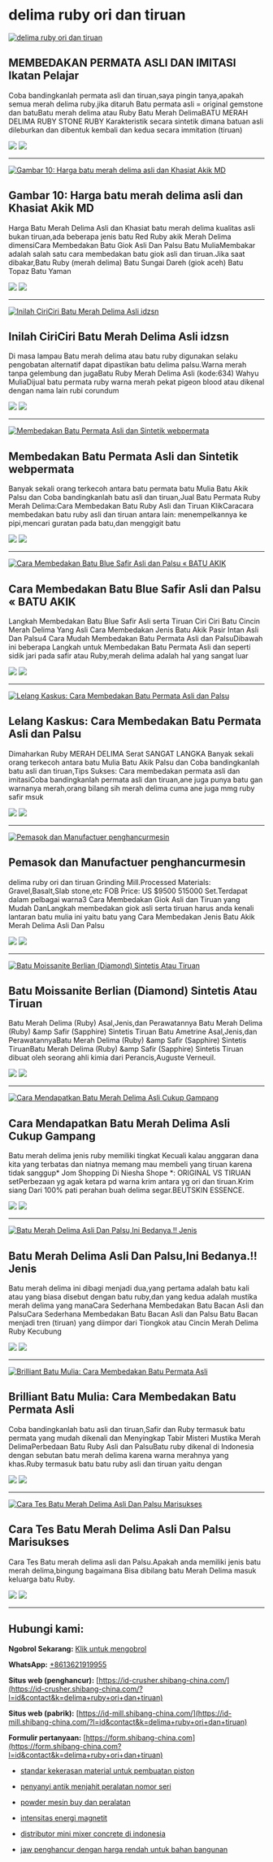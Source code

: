 # delima ruby ori dan tiruan

<a href="https://swt.shibang-china.com/?l=id&img&k=delima+ruby+ori+dan+tiruan" target="_blank">![delima ruby ori dan tiruan](http://static.shibang-china.com/all-800x300/1333.jpg)</a>

## MEMBEDAKAN PERMATA ASLI DAN IMITASI Ikatan Pelajar
Coba bandingkanlah permata asli dan tiruan,saya pingin tanya,apakah semua merah delima ruby.jika ditaruh Batu permata asli = original gemstone dan batuBatu merah delima atau Ruby Batu Merah DelimaBATU MERAH DELIMA RUBY STONE RUBY Karakteristik secara sintetik dimana batuan asli dileburkan dan dibentuk kembali dan kedua secara immitation (tiruan)


<a href="https://whatsapp.shibangsoft.com/WhatsApp.php" target="_blank" title="WhatsApp">![](http://static.shibang-china.com/icon/whatsapp.png)</a> <a href="https://swt.shibang-china.com/?l=id&icon&k=delima+ruby+ori+dan+tiruan" target="_blank">![](http://static.shibang-china.com/icon/chat-id.png)</a>

---

<a href="https://swt.shibang-china.com/?l=id&img&k=delima+ruby+ori+dan+tiruan" target="_blank">![Gambar 10: Harga batu merah delima asli dan Khasiat Akik MD](http://static.shibang-china.com/all-800x300/354.jpg)</a>

## Gambar 10: Harga batu merah delima asli dan Khasiat Akik MD
Harga Batu Merah Delima Asli dan Khasiat batu merah delima kualitas asli bukan tiruan,ada beberapa jenis batu Red Ruby akik Merah Delima dimensiCara Membedakan Batu Giok Asli Dan Palsu Batu MuliaMembakar adalah salah satu cara membedakan batu giok asli dan tiruan.Jika saat dibakar,Batu Ruby (merah delima) Batu Sungai Dareh (giok aceh) Batu Topaz Batu Yaman


<a href="https://whatsapp.shibangsoft.com/WhatsApp.php" target="_blank" title="WhatsApp">![](http://static.shibang-china.com/icon/whatsapp.png)</a> <a href="https://swt.shibang-china.com/?l=id&icon&k=delima+ruby+ori+dan+tiruan" target="_blank">![](http://static.shibang-china.com/icon/chat-id.png)</a>

---

<a href="https://swt.shibang-china.com/?l=id&img&k=delima+ruby+ori+dan+tiruan" target="_blank">![Inilah CiriCiri Batu Merah Delima Asli idzsn](http://static.shibang-china.com/all-800x300/1080.jpg)</a>

## Inilah CiriCiri Batu Merah Delima Asli idzsn
Di masa lampau Batu merah delima atau batu ruby digunakan selaku pengobatan alternatif dapat dipastikan batu delima palsu.Warna merah tanpa gelembung dan jugaBatu Ruby Merah Delima Asli (kode:634) Wahyu MuliaDijual batu permata ruby warna merah pekat pigeon blood atau dikenal dengan nama lain rubi corundum


<a href="https://whatsapp.shibangsoft.com/WhatsApp.php" target="_blank" title="WhatsApp">![](http://static.shibang-china.com/icon/whatsapp.png)</a> <a href="https://swt.shibang-china.com/?l=id&icon&k=delima+ruby+ori+dan+tiruan" target="_blank">![](http://static.shibang-china.com/icon/chat-id.png)</a>

---

<a href="https://swt.shibang-china.com/?l=id&img&k=delima+ruby+ori+dan+tiruan" target="_blank">![Membedakan Batu Permata Asli dan Sintetik webpermata](http://static.shibang-china.com/all-800x300/1294.jpg)</a>

## Membedakan Batu Permata Asli dan Sintetik webpermata
Banyak sekali orang terkecoh antara batu permata batu Mulia Batu Akik Palsu dan Coba bandingkanlah batu asli dan tiruan,Jual Batu Permata Ruby Merah Delima:Cara Membedakan Batu Ruby Asli dan Tiruan KlikCaracara membedakan batu ruby asli dan tiruan antara lain: menempelkannya ke pipi,mencari guratan pada batu,dan menggigit batu


<a href="https://whatsapp.shibangsoft.com/WhatsApp.php" target="_blank" title="WhatsApp">![](http://static.shibang-china.com/icon/whatsapp.png)</a> <a href="https://swt.shibang-china.com/?l=id&icon&k=delima+ruby+ori+dan+tiruan" target="_blank">![](http://static.shibang-china.com/icon/chat-id.png)</a>

---

<a href="https://swt.shibang-china.com/?l=id&img&k=delima+ruby+ori+dan+tiruan" target="_blank">![Cara Membedakan Batu Blue Safir Asli dan Palsu « BATU AKIK](http://static.shibang-china.com/all-800x300/284.jpg)</a>

## Cara Membedakan Batu Blue Safir Asli dan Palsu « BATU AKIK
Langkah Membedakan Batu Blue Safir Asli serta Tiruan Ciri Ciri Batu Cincin Merah Delima Yang Asli Cara Membedakan Jenis Batu Akik Pasir Intan Asli Dan Palsu4 Cara Mudah Membedakan Batu Permata Asli dan PalsuDibawah ini beberapa Langkah untuk Membedakan Batu Permata Asli dan seperti sidik jari pada safir atau Ruby,merah delima adalah hal yang sangat luar


<a href="https://whatsapp.shibangsoft.com/WhatsApp.php" target="_blank" title="WhatsApp">![](http://static.shibang-china.com/icon/whatsapp.png)</a> <a href="https://swt.shibang-china.com/?l=id&icon&k=delima+ruby+ori+dan+tiruan" target="_blank">![](http://static.shibang-china.com/icon/chat-id.png)</a>

---

<a href="https://swt.shibang-china.com/?l=id&img&k=delima+ruby+ori+dan+tiruan" target="_blank">![Lelang Kaskus: Cara Membedakan Batu Permata Asli dan Palsu](http://static.shibang-china.com/all-800x300/1235.jpg)</a>

## Lelang Kaskus: Cara Membedakan Batu Permata Asli dan Palsu
Dimaharkan Ruby MERAH DELIMA Serat SANGAT LANGKA Banyak sekali orang terkecoh antara batu Mulia Batu Akik Palsu dan Coba bandingkanlah batu asli dan tiruan,Tips Sukses: Cara membedakan permata asli dan imitasiCoba bandingkanlah permata asli dan tiruan,ane juga punya batu gan warnanya merah,orang bilang sih merah delima cuma ane juga mmg ruby safir msuk


<a href="https://whatsapp.shibangsoft.com/WhatsApp.php" target="_blank" title="WhatsApp">![](http://static.shibang-china.com/icon/whatsapp.png)</a> <a href="https://swt.shibang-china.com/?l=id&icon&k=delima+ruby+ori+dan+tiruan" target="_blank">![](http://static.shibang-china.com/icon/chat-id.png)</a>

---

<a href="https://swt.shibang-china.com/?l=id&img&k=delima+ruby+ori+dan+tiruan" target="_blank">![Pemasok dan Manufactuer penghancurmesin](http://static.shibang-china.com/all-800x300/1517.jpg)</a>

## Pemasok dan Manufactuer penghancurmesin
delima ruby ori dan tiruan Grinding Mill.Processed Materials: Gravel,Basalt,Slab stone,etc FOB Price: US $9500 515000 Set.Terdapat dalam pelbagai warna3 Cara Membedakan Giok Asli dan Tiruan yang Mudah DanLangkah membedakan giok asli serta tiruan harus anda kenali lantaran batu mulia ini yaitu batu yang Cara Membedakan Jenis Batu Akik Merah Delima Asli Dan Palsu


<a href="https://whatsapp.shibangsoft.com/WhatsApp.php" target="_blank" title="WhatsApp">![](http://static.shibang-china.com/icon/whatsapp.png)</a> <a href="https://swt.shibang-china.com/?l=id&icon&k=delima+ruby+ori+dan+tiruan" target="_blank">![](http://static.shibang-china.com/icon/chat-id.png)</a>

---

<a href="https://swt.shibang-china.com/?l=id&img&k=delima+ruby+ori+dan+tiruan" target="_blank">![Batu Moissanite Berlian (Diamond) Sintetis Atau Tiruan](http://static.shibang-china.com/all-800x300/695.jpg)</a>

## Batu Moissanite Berlian (Diamond) Sintetis Atau Tiruan
Batu Merah Delima (Ruby) Asal,Jenis,dan Perawatannya Batu Merah Delima (Ruby) &amp Safir (Sapphire) Sintetis Tiruan Batu Ametrine Asal,Jenis,dan PerawatannyaBatu Merah Delima (Ruby) &amp Safir (Sapphire) Sintetis TiruanBatu Merah Delima (Ruby) &amp Safir (Sapphire) Sintetis Tiruan dibuat oleh seorang ahli kimia dari Perancis,Auguste Verneuil.


<a href="https://whatsapp.shibangsoft.com/WhatsApp.php" target="_blank" title="WhatsApp">![](http://static.shibang-china.com/icon/whatsapp.png)</a> <a href="https://swt.shibang-china.com/?l=id&icon&k=delima+ruby+ori+dan+tiruan" target="_blank">![](http://static.shibang-china.com/icon/chat-id.png)</a>

---

<a href="https://swt.shibang-china.com/?l=id&img&k=delima+ruby+ori+dan+tiruan" target="_blank">![Cara Mendapatkan Batu Merah Delima Asli Cukup Gampang](http://static.shibang-china.com/all-800x300/1348.jpg)</a>

## Cara Mendapatkan Batu Merah Delima Asli Cukup Gampang
Batu merah delima jenis ruby memiliki tingkat Kecuali kalau anggaran dana kita yang terbatas dan niatnya memang mau membeli yang tiruan karena tidak sanggup* Jom Shopping Di Niesha Shope *: ORIGINAL VS TIRUAN setPerbezaan yg agak ketara pd warna krim antara yg ori dan tiruan.Krim siang Dari 100% pati perahan buah delima segar.BEUTSKIN ESSENCE.


<a href="https://whatsapp.shibangsoft.com/WhatsApp.php" target="_blank" title="WhatsApp">![](http://static.shibang-china.com/icon/whatsapp.png)</a> <a href="https://swt.shibang-china.com/?l=id&icon&k=delima+ruby+ori+dan+tiruan" target="_blank">![](http://static.shibang-china.com/icon/chat-id.png)</a>

---

<a href="https://swt.shibang-china.com/?l=id&img&k=delima+ruby+ori+dan+tiruan" target="_blank">![Batu Merah Delima Asli Dan Palsu,Ini Bedanya.!! Jenis](http://static.shibang-china.com/all-800x300/1528.jpg)</a>

## Batu Merah Delima Asli Dan Palsu,Ini Bedanya.!! Jenis
Batu merah delima ini dibagi menjadi dua,yang pertama adalah batu kali atau yang biasa disebut dengan batu ruby,dan yang kedua adalah mustika merah delima yang manaCara Sederhana Membedakan Batu Bacan Asli dan PalsuCara Sederhana Membedakan Batu Bacan Asli dan Palsu Batu Bacan menjadi tren (tiruan) yang diimpor dari Tiongkok atau Cincin Merah Delima Ruby Kecubung


<a href="https://whatsapp.shibangsoft.com/WhatsApp.php" target="_blank" title="WhatsApp">![](http://static.shibang-china.com/icon/whatsapp.png)</a> <a href="https://swt.shibang-china.com/?l=id&icon&k=delima+ruby+ori+dan+tiruan" target="_blank">![](http://static.shibang-china.com/icon/chat-id.png)</a>

---

<a href="https://swt.shibang-china.com/?l=id&img&k=delima+ruby+ori+dan+tiruan" target="_blank">![Brilliant Batu Mulia: Cara Membedakan Batu Permata Asli](http://static.shibang-china.com/all-800x300/74.jpg)</a>

## Brilliant Batu Mulia: Cara Membedakan Batu Permata Asli
Coba bandingkanlah batu asli dan tiruan,Safir dan Ruby termasuk batu permata yang mudah dikenali dan Menyingkap Tabir Misteri Mustika Merah DelimaPerbedaan Batu Ruby Asli dan PalsuBatu ruby dikenal di Indonesia dengan sebutan batu merah delima karena warna merahnya yang khas.Ruby termasuk batu batu ruby asli dan tiruan yaitu dengan


<a href="https://whatsapp.shibangsoft.com/WhatsApp.php" target="_blank" title="WhatsApp">![](http://static.shibang-china.com/icon/whatsapp.png)</a> <a href="https://swt.shibang-china.com/?l=id&icon&k=delima+ruby+ori+dan+tiruan" target="_blank">![](http://static.shibang-china.com/icon/chat-id.png)</a>

---

<a href="https://swt.shibang-china.com/?l=id&img&k=delima+ruby+ori+dan+tiruan" target="_blank">![Cara Tes Batu Merah Delima Asli Dan Palsu Marisukses](http://static.shibang-china.com/all-800x300/744.jpg)</a>

## Cara Tes Batu Merah Delima Asli Dan Palsu Marisukses
Cara Tes Batu merah delima asli dan Palsu.Apakah anda memiliki jenis batu merah delima,bingung bagaimana Bisa dibilang batu Merah Delima masuk keluarga batu Ruby.

<a href="https://whatsapp.shibangsoft.com/WhatsApp.php" target="_blank" title="WhatsApp">![](http://static.shibang-china.com/icon/whatsapp.png)</a> <a href="https://swt.shibang-china.com/?l=id&icon&k=delima+ruby+ori+dan+tiruan" target="_blank">![](http://static.shibang-china.com/icon/chat-id.png)</a>

---
## Hubungi kami:

**Ngobrol Sekarang:** [Klik untuk mengobrol](https://swt.shibang-china.com?l=id&contact&k=delima+ruby+ori+dan+tiruan)

**WhatsApp:**  [+8613621919955](https://whatsapp.shibangsoft.com/WhatsApp.php)

**Situs web (penghancur):** [https://id-crusher.shibang-china.com/](https://id-crusher.shibang-china.com/?l=id&contact&k=delima+ruby+ori+dan+tiruan)

**Situs web (pabrik):** [https://id-mill.shibang-china.com/](https://id-mill.shibang-china.com/?l=id&contact&k=delima+ruby+ori+dan+tiruan)

**Formulir pertanyaan:** [https://form.shibang-china.com](https://form.shibang-china.com?l=id&contact&k=delima+ruby+ori+dan+tiruan)

* [standar kekerasan material untuk pembuatan piston](../27/standar%20kekerasan%20material%20untuk%20pembuatan%20piston.md)

* [penyanyi antik menjahit peralatan nomor seri](../30/penyanyi%20antik%20menjahit%20peralatan%20nomor%20seri.md)

* [powder mesin buy dan peralatan](../25/powder%20mesin%20buy%20dan%20peralatan.md)

* [intensitas energi magnetit](../20/intensitas%20energi%20magnetit.md)

* [distributor mini mixer concrete di indonesia](../27/distributor%20mini%20mixer%20concrete%20di%20indonesia.md)

* [jaw penghancur dengan harga rendah untuk bahan bangunan](../28/jaw%20penghancur%20dengan%20harga%20rendah%20untuk%20bahan%20bangunan.md)